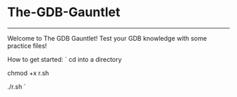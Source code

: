 # The-GDB-Gauntlet
---
Welcome to The GDB Gauntlet! Test your GDB knowledge with some practice files!

How to get started:
`
cd into a directory

chmod +x r.sh

./r.sh
`
